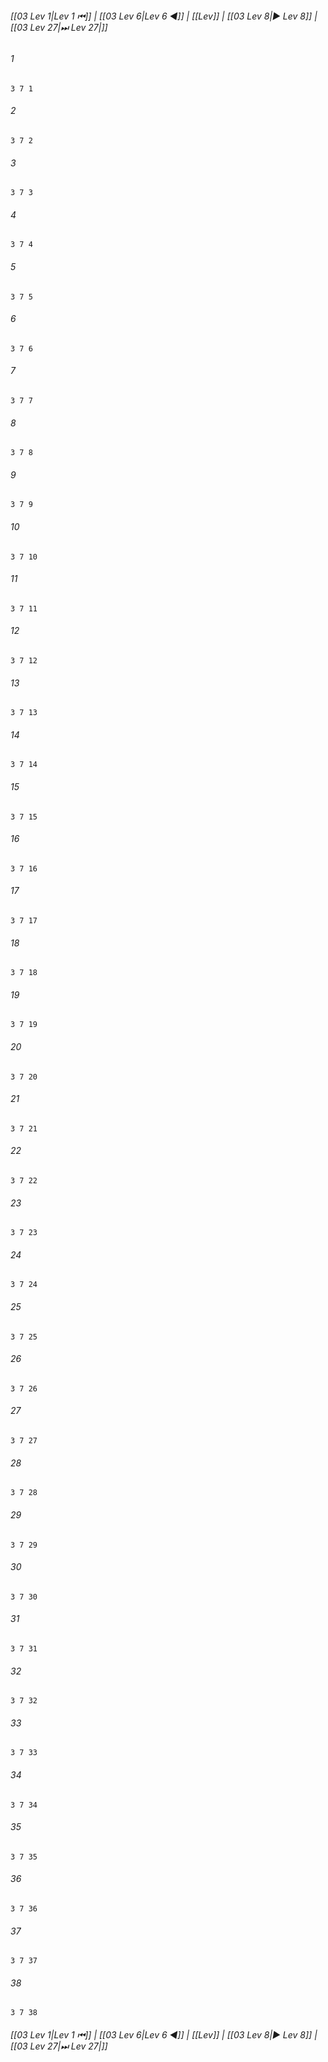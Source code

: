 
###### [[03 Lev 1|Lev 1 ⏮]] | [[03 Lev 6|Lev 6 ◀]] | [[Lev]] | [[03 Lev 8|▶ Lev 8]] | [[03 Lev 27|⏭ Lev 27|]]

###### 1
``` verse
3 7 1 
```
###### 2
``` verse
3 7 2 
```
###### 3
``` verse
3 7 3 
```
###### 4
``` verse
3 7 4 
```
###### 5
``` verse
3 7 5 
```
###### 6
``` verse
3 7 6 
```
###### 7
``` verse
3 7 7 
```
###### 8
``` verse
3 7 8 
```
###### 9
``` verse
3 7 9 
```
###### 10
``` verse
3 7 10 
```
###### 11
``` verse
3 7 11 
```
###### 12
``` verse
3 7 12 
```
###### 13
``` verse
3 7 13 
```
###### 14
``` verse
3 7 14 
```
###### 15
``` verse
3 7 15 
```
###### 16
``` verse
3 7 16 
```
###### 17
``` verse
3 7 17 
```
###### 18
``` verse
3 7 18 
```
###### 19
``` verse
3 7 19 
```
###### 20
``` verse
3 7 20 
```
###### 21
``` verse
3 7 21 
```
###### 22
``` verse
3 7 22 
```
###### 23
``` verse
3 7 23 
```
###### 24
``` verse
3 7 24 
```
###### 25
``` verse
3 7 25 
```
###### 26
``` verse
3 7 26 
```
###### 27
``` verse
3 7 27 
```
###### 28
``` verse
3 7 28 
```
###### 29
``` verse
3 7 29 
```
###### 30
``` verse
3 7 30 
```
###### 31
``` verse
3 7 31 
```
###### 32
``` verse
3 7 32 
```
###### 33
``` verse
3 7 33 
```
###### 34
``` verse
3 7 34 
```
###### 35
``` verse
3 7 35 
```
###### 36
``` verse
3 7 36 
```
###### 37
``` verse
3 7 37 
```
###### 38
``` verse
3 7 38 
```

###### [[03 Lev 1|Lev 1 ⏮]] | [[03 Lev 6|Lev 6 ◀]] | [[Lev]] | [[03 Lev 8|▶ Lev 8]] | [[03 Lev 27|⏭ Lev 27|]]

